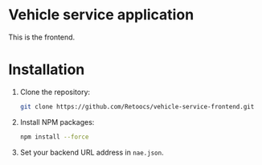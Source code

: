 # Vehicle service application
This is the frontend.


# Installation

1. Clone the repository:
    ```sh
    git clone https://github.com/Retoocs/vehicle-service-frontend.git
    ```
2. Install NPM packages:
    ```sh
    npm install --force
    ```
3. Set your backend URL address in ``nae.json``.
